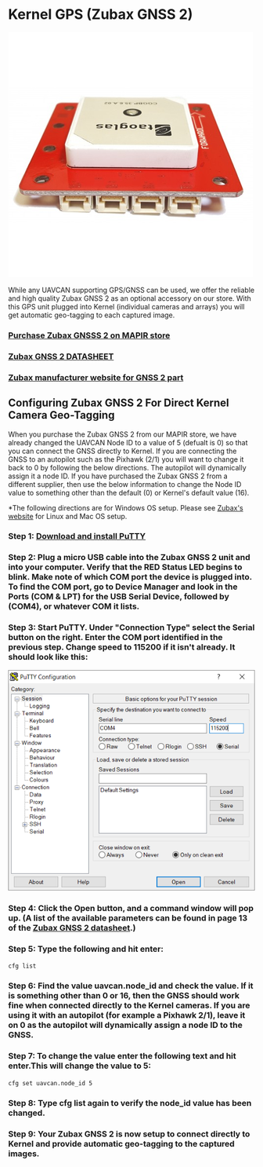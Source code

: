 # Kernel GPS \(Zubax GNSS 2\)

![](.gitbook/assets/zubax-gnss-2-titan-elite-3-copy-500x500.jpg)

While any UAVCAN supporting GPS/GNSS can be used, we offer the reliable and high quality Zubax GNSS 2 as an optional accessory on our store. With this GPS unit plugged into Kernel \(individual cameras and arrays\) you will get automatic geo-tagging to each captured image.

### [Purchase Zubax GNSSS 2 on MAPIR store](https://www.mapir.camera/products/zubax-gnss-2)

### [Zubax GNSS 2 DATASHEET](https://files.zubax.com/products/com.zubax.gnss/Zubax_GNSS_2_Datasheet.pdf)

### [Zubax manufacturer website for GNSS 2 part](https://shop.titaneliteinc.com/index.php?route=product/product&path=4_155&product_id=987)

## Configuring Zubax GNSS 2 For Direct Kernel Camera Geo-Tagging

When you purchase the Zubax GNSS 2 from our MAPIR store, we have already changed the UAVCAN Node ID to a value of 5 \(defualt is 0\) so that you can connect the GNSS directly to Kernel. If you are connecting the GNSS to an autopilot such as the Pixhawk \(2/1\) you will want to change it back to 0 by following the below directions. The autopilot will dynamically assign it a node ID. If you have purchased the Zubax GNSS 2 from a different supplier, then use the below information to change the Node ID value to something other than the default \(0\) or Kernel's default value \(16\).

\*The following directions are for Windows OS setup. Please see [Zubax's website](https://kb.zubax.com/display/MAINKB/CLI+client+software) for Linux and Mac OS setup.

### Step 1: [Download and install PuTTY](https://kb.zubax.com/download/attachments/2195531/putty-0.70-installer.msi?version=1&modificationDate=1500123860744&api=v2)

### Step 2: Plug a micro USB cable into the Zubax GNSS 2 unit and into your computer. Verify that the RED Status LED begins to blink. Make note of which COM port the device is plugged into. To find the COM port, go to Device Manager and look in the Ports \(COM & LPT\) for the USB Serial Device, followed by \(COM4\), or whatever COM it lists.

### Step 3: Start PuTTY. Under "Connection Type" select the Serial button on the right. Enter the COM port identified in the previous step. Change speed to 115200 if it isn't already. It should look like this:

![](.gitbook/assets/put.PNG)

### Step 4: Click the Open button, and a command window will pop up. \(A list of the available parameters can be found in page 13 of the [Zubax GNSS 2 datasheet](https://files.zubax.com/products/com.zubax.gnss/Zubax_GNSS_2_Datasheet.pdf).\)

### Step 5: Type the following and hit enter:

```text
cfg list
```

### Step 6: Find the value uavcan.node\_id and check the value. If it is something other than 0 or 16, then the GNSS should work fine when connected directly to the Kernel cameras. If you are using it with an autopilot \(for example a Pixhawk 2/1\), leave it on 0 as the autopilot will dynamically assign a node ID to the GNSS.

### Step 7: To change the value enter the following text and hit enter.This will change the value to 5:

```text
cfg set uavcan.node_id 5
```

### Step 8: Type cfg list again to verify the node\_id value has been changed.

### Step 9:  Your Zubax GNSS 2 is now setup to connect directly to Kernel and provide automatic geo-tagging to the captured images.

